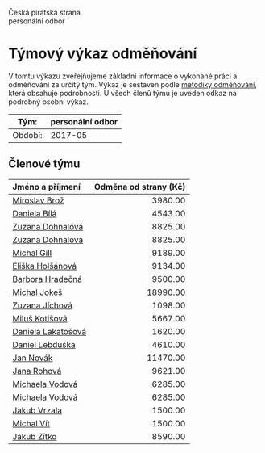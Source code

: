 Česká pirátská strana  
personální odbor

Týmový výkaz odměňování
===========================

V tomtu výkazu zveřejňujeme základní informace o vykonané práci a odměňování
za určitý tým. Výkaz je sestaven podle [metodiky odměňování][metodika],
která obsahuje podrobnosti. U všech členů týmu je uveden odkaz na podrobný osobní výkaz.

Tým:                     | personální odbor
-----------------------  | --------------------
Období:                  | 2017-05

Členové týmu
--------------

| Jméno a příjmení                          |   Odměna od strany (Kč) |
|:------------------------------------------|------------------------:|
| [Miroslav Brož](miroslav-broz/)           |                 3980.00 |
| [Daniela Bílá](daniela-bila/)             |                 4543.00 |
| [Zuzana Dohnalová](zuzana-dohnalova/)     |                 8825.00 |
| [Zuzana Dohnalová](zuzana-dohnalova/)     |                 8825.00 |
| [Michal Gill](michal-gill/)               |                 9189.00 |
| [Eliška Holšánová](eliska-holsanova/)     |                 9134.00 |
| [Barbora Hradečná](barbora-hradecna/)     |                 9500.00 |
| [Michal Jokeš](michal-jokes/)             |                18990.00 |
| [Zuzana Jíchová](zuzana-jichova/)         |                 1098.00 |
| [Miluš Kotišová](milus-kotisova/)         |                 5667.00 |
| [Daniela Lakatošová](daniela-lakatosova/) |                 1620.00 |
| [Daniel Lebduška](daniel-lebduska/)       |                 4610.00 |
| [Jan Novák](jan-novak/)                   |                11470.00 |
| [Jana Rohová](jana-rohova/)               |                 9621.00 |
| [Michaela Vodová](michaela-vodova/)       |                 6285.00 |
| [Michaela Vodová](michaela-vodova/)       |                 6285.00 |
| [Jakub Vrzala](jakub-vrzala/)             |                 1500.00 |
| [Michal Vít](michal-vit/)                 |                 1500.00 |
| [Jakub Zítko](jakub-zitko/)               |                 8590.00 |


[metodika]: https://redmine.pirati.cz/projects/po/wiki/Odmenovani
